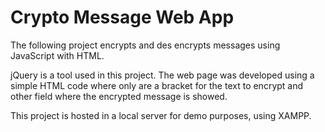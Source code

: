 # Crypto Message Web App
The following project encrypts and des encrypts messages using JavaScript with HTML. 

jQuery is a tool used in this project. The web page was developed using a simple HTML code where only are a bracket for the text to encrypt and other field where the encrypted message is showed. 

This project is hosted in a local server for demo purposes, using XAMPP.

